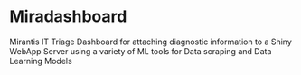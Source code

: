 # Miradashboard
Mirantis IT Triage Dashboard for attaching diagnostic information to a Shiny WebApp Server using a variety of ML tools for Data scraping and Data Learning Models
